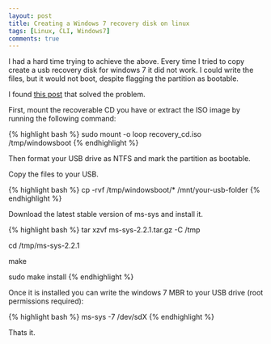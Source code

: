 ```yaml
---
layout: post
title: Creating a Windows 7 recovery disk on linux
tags: [Linux, CLI, Windows7]
comments: true
---
```


I had a hard time trying to achieve the above. Every time I tried to copy create a usb recovery disk for windows 7 it did not work. I could write the files, but it would not boot, despite flagging the partition as bootable.

I found [this post](http://www.linuxquestions.org/questions/linux-software-2/creating-windows-7-bootable-usb-from-linux-762229/#post3946086) that solved the problem.

First, mount the recoverable CD you have or extract the ISO image by running the following command:

{% highlight bash %}
sudo mount -o loop recovery_cd.iso /tmp/windowsboot
{% endhighlight %}

Then format your USB drive as NTFS and mark the partition as bootable.

Copy the files to your USB.

{% highlight bash %}
cp -rvf /tmp/windowsboot/* /mnt/your-usb-folder
{% endhighlight %}

Download the latest stable version of ms-sys and install it.

{% highlight bash %}
tar xzvf ms-sys-2.2.1.tar.gz -C /tmp

cd /tmp/ms-sys-2.2.1

make

sudo make install
{% endhighlight %}

Once it is installed you can write the windows 7 MBR to your USB drive (root permissions required):

{% highlight bash %}
ms-sys -7 /dev/sdX
{% endhighlight %}

Thats it.
